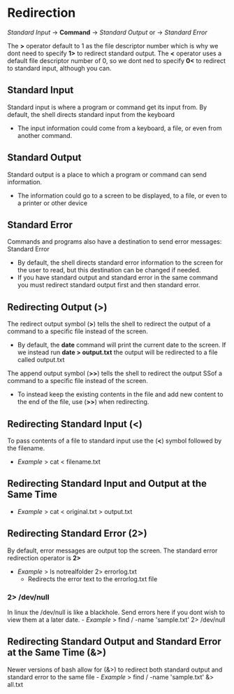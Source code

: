 # Redirection

*Standard Input* -> **Command** -> *Standard Output* or -> *Standard Error*

The **>** operator default to 1 as the file descriptor number which is why we dont need to specify **1>** to redirect standard output. 
The **<** operator uses a default file descriptor number of 0, so we dont ned to specify **0<** to redirect to standard input, although you can. 

## Standard Input

Standard input is where a program or command get its input from. By default, the shell directs standard input from the keyboard
- The input information could come from a keyboard, a file, or even from another command. 

## Standard Output

Standard output is a place to which a program or command can send information.
- The information could go to a screen to be displayed, to a file, or even to a printer or other device

## Standard Error

Commands and programs also have a destination to send error messages: Standard Error
- By default, the shell directs standard error information to the screen for the user to read, but this destination can be changed if needed. 
- If you have standard output and standard error in the same command you must redirect standard output first and then standard error. 

## Redirecting Output (>)

The redirect output symbol (**>**) tells the shell to redirect the output of a command to a specific file instead of the screen. 
- By default, the **date** command will print the current date to the screen. If we instead run **date > output.txt** the output will be redirected to a file called output.txt

The append output symbol (**>>**) tells the shell to redirect the output SSof a command to a specific file instead of the screen.
- To instead keep the existing contents in the file and add new content to the end of the file, use (**>>**) when redirecting. 

## Redirecting Standard Input (<)

To pass contents of a file to standard input use the (**<**) symbol followed by the filename. 
- *Example* > cat < filename.txt

## Redirecting Standard Input and Output at the Same Time

- *Example* > cat < original.txt > output.txt

## Redirecting Standard Error (2>)

By default, error messages are output top the screen. The standard error redirection operator is **2>**
- *Example* > ls notrealfolder 2> errorlog.txt
	- Redirects the error text to the errorlog.txt file

### 2> /dev/null

In linux the /dev/null is like a blackhole. Send errors here if you dont wish to view them at a later date. 
	- *Example* > find / -name 'sample.txt' 2> /dev/null

## Redirecting Standard Output and Standard Error at the Same Time (&>)

Newer versions of bash allow for (&>) to redirect both standard output and standard error to the same file
	- *Example* > find / -name 'sample.txt' &> all.txt